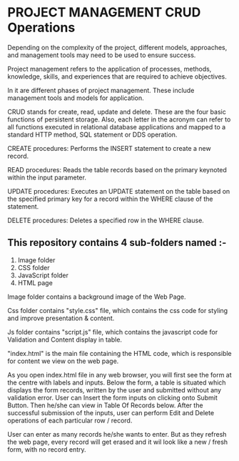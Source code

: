 # PROJECT MANAGEMENT CRUD Operations
Depending on the complexity of the project, different models, approaches, and management tools may need to be used to ensure success.

Project management refers to the application of processes, methods, knowledge, skills, and experiences that are required to achieve objectives.

In it are different phases of project management. These include management tools and models for application.


CRUD stands for create, read, update and delete. These are the four basic functions of persistent storage. Also, each letter in the acronym can refer to all functions executed in relational database applications and mapped to a standard HTTP method, SQL statement or DDS operation.

CREATE procedures: Performs the INSERT statement to create a new record.

READ procedures: Reads the table records based on the primary keynoted within the input parameter.

UPDATE procedures: Executes an UPDATE statement on the table based on the specified primary key for a record within the WHERE clause of the statement.

DELETE procedures: Deletes a specified row in the WHERE clause.

## This repository contains 4 sub-folders named :-
1. Image folder
2. CSS folder
3. JavaScript folder
4. HTML page


Image folder contains a background image of the Web Page.

Css folder contains "style.css" file, which contains the css code for styling and improve presentation & content.

Js folder contains "script.js" file, which contains the javascript code for Validation and Content display in table.

"index.html" is the main file containing the HTML code, which is responsible for content we view on the web page.

As you open index.html file in any web browser, you will first see the form at the centre with labels and inputs. Below the form, a table is situated which displays the form records, written by the user and submitted without any validation error.
User can Insert the form inputs on clicking onto Submit Button. Then he/she can view in Table Of Records below.
After the successful submission of the inputs, user can perform Edit and Delete operations of each particular row / record.

User can enter as many records he/she wants to enter. But as they refresh the web page, every record will get erased and it wil look like a new / fresh form, with no record entry.
